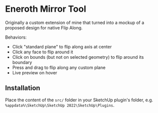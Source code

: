 # Eneroth Mirror Tool

Originally a custom extension of mine that turned into a mockup of a proposed
design for native Flip Along.

Behaviors:

* Click "standard plane" to flip along axis at center
* Click any face to flip around it
* Click on bounds (but not on selected geometry) to flip around its boundary
* Press and drag to flip along any custom plane
* Live preview on hover

## Installation

Place the content of the `src/` folder in your SketchUp plugin's folder,
e.g. `%appdata%\SketchUp\SketchUp 2022\SketchUp\Plugins`.
